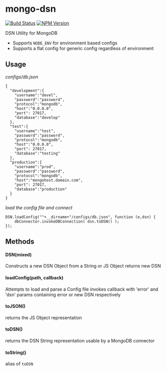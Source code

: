 mongo-dsn
=========

[![Build Status](https://travis-ci.org/vancarney/mongo-dsn.png)](https://travis-ci.org/vancarney/mongo-dsn)
[![NPM Version](http://img.shields.io/npm/v/mongo-dsn.svg)](https://www.npmjs.org/package/mongo-dsn)

DSN Utility for MongoDB

 * Supports `NODE_ENV` for environment based configs
 * Supports a flat config for generic config regardless of environment


Usage
-----------

*configs/db.json*
```
{
  "development":{
    "username":"devel",
    "password":"password",
    "protocol":"mongodb",
    "host":"0.0.0.0",
    "port": 27017,
    "database":"develop"
  },
  "test":{
    "username":"test",
    "password":"password",
    "protocol":"mongodb",
    "host":"0.0.0.0",
    "port": 27017,
    "database":"testing"
  },
  "production":{
    "username":"prod",
    "password":"password",
    "protocol":"mongodb",
    "host":"mongohost.domain.com",
    "port": 27017,
    "database":"production"
  }
}
```

*load the config file and connect*
```
DSN.loadConfig(""+__dirname+"/configs/db.json", function (e,dsn) {
	dbConnector.invokeDBConnection( dsn.toDSN() );
});
```

Methods
-----------

####  DSN(mixed)
Constructs a new DSN Object from a String or JS Object
returns new DSN

#### loadConfig(path, callback)
Attempts to load and parse a Config file
invokes callback with 'error' and 'dsn' params containing error or new DSN respectively

#### toJSON()
returns the JS Object representation

#### toDSN()
returns the DSN String representation usable by a MongoDB connector

#### toString()
alias of `toDSN`